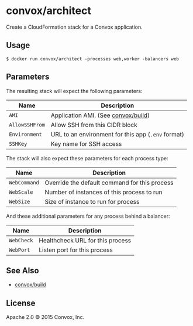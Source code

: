 # convox/architect

Create a CloudFormation stack for a Convox application.

## Usage

    $ docker run convox/architect -processes web,worker -balancers web

## Parameters

The resulting stack will expect the following parameters:

| Name           | Description                                                            |
|----------------|------------------------------------------------------------------------|
| `AMI`          | Application AMI. (See [convox/build](https://github.com/convox/build)) |
| `AllowSSHFrom` | Allow SSH from this CIDR block                                         |
| `Environment`  | URL to an  environment for this app (`.env` format)                    |
| `SSHKey`       | Key name for SSH access                                                |

The stack will also expect these parameters for each process type:

| Name         | Description                                   |
|--------------|-----------------------------------------------|
| `WebCommand` | Override the default command for this process |
| `WebScale`   | Number of instances of this process to run    |
| `WebSize`    | Size of instance to run for process           |

And these additional parameters for any process behind a balancer:

| Name       | Description                      |
|------------|----------------------------------|
| `WebCheck` | Healthcheck URL for this process |
| `WebPort`  | Listen port for this process     |

## See Also

* [convox/build](https://github.com/convox/build)

## License

Apache 2.0 &copy; 2015 Convox, Inc.
